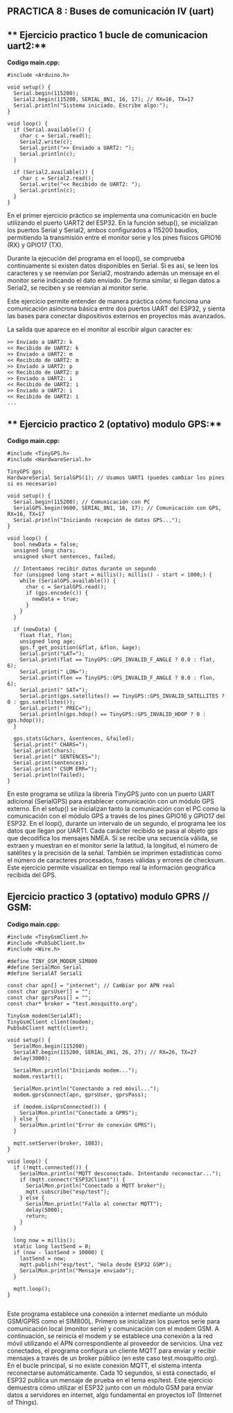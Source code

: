 ## **PRACTICA 8 : Buses de comunicación IV (uart)**



## ** Ejercicio practico 1 bucle de comunicacion uart2:**
**Codigo main.cpp:**
```
#include <Arduino.h>

void setup() {
  Serial.begin(115200);
  Serial2.begin(115200, SERIAL_8N1, 16, 17); // RX=16, TX=17
  Serial.println("Sistema iniciado. Escribe algo:");
}

void loop() {
  if (Serial.available()) {
    char c = Serial.read();
    Serial2.write(c);
    Serial.print(">> Enviado a UART2: ");
    Serial.println(c);
  }

  if (Serial2.available()) {
    char c = Serial2.read();
    Serial.write("<< Recibido de UART2: ");
    Serial.println(c);
  }
}

```
En el primer ejercicio práctico se implementa una comunicación en bucle utilizando el puerto UART2 del ESP32. En la función setup(), 
se inicializan los puertos Serial y Serial2, ambos configurados a 115200 baudios, permitiendo la transmisión entre el monitor serie y 
los pines físicos GPIO16 (RX) y GPIO17 (TX).

Durante la ejecución del programa en el loop(), se comprueba continuamente si existen datos disponibles en Serial. Si es así, se leen los 
caracteres y se reenvían por Serial2, mostrando además un mensaje en el monitor serie indicando el dato enviado. De forma similar, si llegan 
datos a Serial2, se reciben y se reenvían al monitor serie.

Este ejercicio permite entender de manera práctica cómo funciona una comunicación asíncrona básica entre dos puertos UART del ESP32, y sienta 
las bases para conectar dispositivos externos en proyectos más avanzados.

La salida que aparece en el monitor al escribir algun caracter es:
```
>> Enviado a UART2: k
<< Recibido de UART2: k
>> Enviado a UART2: m
<< Recibido de UART2: m
>> Enviado a UART2: p
<< Recibido de UART2: p
>> Enviado a UART2: i
<< Recibido de UART2: i
>> Enviado a UART2: i
<< Recibido de UART2: i
...
```

## ** Ejercicio practico 2 (optativo) modulo GPS:**
**Codigo main.cpp:**
```
#include <TinyGPS.h>
#include <HardwareSerial.h>

TinyGPS gps;
HardwareSerial SerialGPS(1); // Usamos UART1 (puedes cambiar los pines si es necesario)

void setup() {
  Serial.begin(115200); // Comunicación con PC
  SerialGPS.begin(9600, SERIAL_8N1, 16, 17); // Comunicación con GPS, RX=16, TX=17
  Serial.println("Iniciando recepción de datos GPS...");
}

void loop() {
  bool newData = false;
  unsigned long chars;
  unsigned short sentences, failed;

  // Intentamos recibir datos durante un segundo
  for (unsigned long start = millis(); millis() - start < 1000;) {
    while (SerialGPS.available()) {
      char c = SerialGPS.read();
      if (gps.encode(c)) {
        newData = true;
      }
    }
  }

  if (newData) {
    float flat, flon;
    unsigned long age;
    gps.f_get_position(&flat, &flon, &age);
    Serial.print("LAT=");
    Serial.print(flat == TinyGPS::GPS_INVALID_F_ANGLE ? 0.0 : flat, 6);
    Serial.print(" LON=");
    Serial.print(flon == TinyGPS::GPS_INVALID_F_ANGLE ? 0.0 : flon, 6);
    Serial.print(" SAT=");
    Serial.print(gps.satellites() == TinyGPS::GPS_INVALID_SATELLITES ? 0 : gps.satellites());
    Serial.print(" PREC=");
    Serial.println(gps.hdop() == TinyGPS::GPS_INVALID_HDOP ? 0 : gps.hdop());
  }

  gps.stats(&chars, &sentences, &failed);
  Serial.print(" CHARS=");
  Serial.print(chars);
  Serial.print(" SENTENCES=");
  Serial.print(sentences);
  Serial.print(" CSUM ERR=");
  Serial.println(failed);
}

```
En este programa se utiliza la librería TinyGPS junto con un puerto UART adicional (SerialGPS) para establecer comunicación con un módulo 
GPS externo. En el setup() se inicializan tanto la comunicación con el PC como la comunicación con el módulo GPS a través de los pines 
GPIO16 y GPIO17 del ESP32. En el loop(), durante un intervalo de un segundo, el programa lee los datos que llegan por UART1. Cada carácter 
recibido se pasa al objeto gps que decodifica los mensajes NMEA. Si se recibe una secuencia válida, se extraen y muestran en el monitor 
serie la latitud, la longitud, el número de satélites y la precisión de la señal. También se imprimen estadísticas como el número de 
caracteres procesados, frases válidas y errores de checksum.
Este ejercicio permite visualizar en tiempo real la información geográfica recibida del GPS.

## **Ejercicio practico 3 (optativo) modulo GPRS // GSM:**
**Codigo main.cpp:**
```
#include <TinyGsmClient.h>
#include <PubSubClient.h>
#include <Wire.h>

#define TINY_GSM_MODEM_SIM800
#define SerialMon Serial
#define SerialAT Serial1

const char apn[] = "internet"; // Cambiar por APN real
const char gprsUser[] = "";
const char gprsPass[] = "";
const char* broker = "test.mosquitto.org";

TinyGsm modem(SerialAT);
TinyGsmClient client(modem);
PubSubClient mqtt(client);

void setup() {
  SerialMon.begin(115200);
  SerialAT.begin(115200, SERIAL_8N1, 26, 27); // RX=26, TX=27
  delay(3000);

  SerialMon.println("Iniciando modem...");
  modem.restart();
  
  SerialMon.println("Conectando a red móvil...");
  modem.gprsConnect(apn, gprsUser, gprsPass);

  if (modem.isGprsConnected()) {
    SerialMon.println("Conectado a GPRS");
  } else {
    SerialMon.println("Error de conexión GPRS");
  }

  mqtt.setServer(broker, 1883);
}

void loop() {
  if (!mqtt.connected()) {
    SerialMon.println("MQTT desconectado. Intentando reconectar...");
    if (mqtt.connect("ESP32Client")) {
      SerialMon.println("Conectado a MQTT broker");
      mqtt.subscribe("esp/test");
    } else {
      SerialMon.println("Fallo al conectar MQTT");
      delay(5000);
      return;
    }
  }

  long now = millis();
  static long lastSend = 0;
  if (now - lastSend > 10000) {
    lastSend = now;
    mqtt.publish("esp/test", "Hola desde ESP32 GSM");
    SerialMon.println("Mensaje enviado");
  }

  mqtt.loop();
}


```

Este programa establece una conexión a internet mediante un módulo GSM/GPRS como el SIM800L. Primero se inicializan los puertos serie para 
comunicación local (monitor serie) y comunicación con el modem GSM. A continuación, se reinicia el modem y se establece una conexión a la 
red móvil utilizando el APN correspondiente al proveedor de servicios. Una vez conectados, el programa configura un cliente MQTT para 
enviar y recibir mensajes a través de un broker público (en este caso test.mosquitto.org). En el bucle principal, si no existe conexión 
MQTT, el sistema intenta reconectarse automáticamente. Cada 10 segundos, si está conectado, el ESP32 publica un mensaje de prueba en el 
tema esp/test.
Este ejercicio demuestra cómo utilizar el ESP32 junto con un módulo GSM para enviar datos a servidores en internet, algo fundamental en 
proyectos IoT (Internet of Things).
